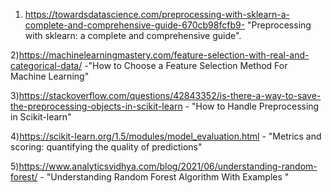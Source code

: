 1) https://towardsdatascience.com/preprocessing-with-sklearn-a-complete-and-comprehensive-guide-670cb98fcfb9- "Preprocessing with sklearn: a complete and comprehensive guide".

2)https://machinelearningmastery.com/feature-selection-with-real-and-categorical-data/ -"How to Choose a Feature Selection Method For Machine Learning"

3)https://stackoverflow.com/questions/42843352/is-there-a-way-to-save-the-preprocessing-objects-in-scikit-learn - "How to Handle Preprocessing in Scikit-learn"

4)https://scikit-learn.org/1.5/modules/model_evaluation.html - "Metrics and scoring: quantifying the quality of predictions"

5)https://www.analyticsvidhya.com/blog/2021/06/understanding-random-forest/ - "Understanding Random Forest Algorithm With Examples
"
